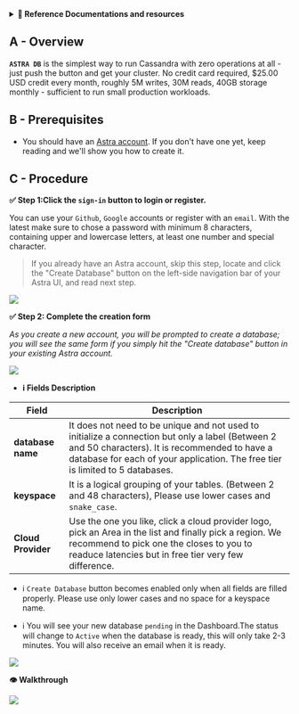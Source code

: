 <details>
<summary><b> 📖 Reference Documentations and resources</b></summary>
<ol>
<li><a href="https://docs.datastax.com/en/astra/docs/creating-your-astra-database.html"><b>📖  Astra Docs</b> - The Astra database creation procedure</a>
<li><a href="https://www.youtube.com/watch?v=hzZ3nVrsEpM&list=PL2g2h-wyI4SpWK1G3UaxXhzZc6aUFXbvL&index=2"><b>🎥 Youtube Video</b> - Walk through instance creation</a>
</ol>
</details>

## A - Overview

**`ASTRA DB`** is the simplest way to run Cassandra with zero operations at all - just push the button and get your cluster. No credit card required, $25.00 USD credit every month, roughly 5M writes, 30M reads, 40GB storage monthly - sufficient to run small production workloads.

## B - Prerequisites

- You should have an [Astra account](http://astra.datastax.com/). If you don't have one yet, keep reading and we'll show you how to create it.

## C - Procedure

**✅ Step 1:Click the `sign-in` button to login or register.**

You can use your `Github`, `Google` accounts or register with an `email`. With the latest make sure to chose a password with minimum 8 characters, containing upper and lowercase letters, at least one number and special character.

> If you already have an Astra account, skip this step, locate and click the "Create Database" button on the left-side navigation bar
> of your Astra UI, and read next step.

<img src="../../../img/astra/astra-login.png" />

**✅ Step 2: Complete the creation form**

_As you create a new account, you will be prompted to create a database; you will see the same form if you simply
hit the "Create database" button in your existing Astra account._

<img src="../../../img/astra/astra-create-db-1.png" />

- **ℹ️ Fields Description**

| Field              | Description                                                                                                                                                                                                                       |
| ------------------ | --------------------------------------------------------------------------------------------------------------------------------------------------------------------------------------------------------------------------------- |
| **database name**  | It does not need to be unique and not used to initialize a connection but only a label (Between 2 and 50 characters). It is recommended to have a database for each of your application. The free tier is limited to 5 databases. |
| **keyspace**       | It is a logical grouping of your tables. (Between 2 and 48 characters), Please use lower cases and `snake_case`.                                                                                                                  |
| **Cloud Provider** | Use the one you like, click a cloud provider logo, pick an Area in the list and finally pick a region. We recommend to pick one the closes to you to readuce latencies but in free tier very few difference.                      |

- ℹ️ `Create Database` button becomes enabled only when all fields are filled properly. Please use only lower cases and no space for a keyspace name.

- ℹ️ You will see your new database `pending` in the Dashboard.The status will change to `Active` when the database is ready, this will only take 2-3 minutes. You will also receive an email when it is ready.

<img src="../../../img/astra/astra-create-db-pending.png" />

**👁️ Walkthrough**

<img src="../../../img/astra/astra-create-db.gif" />
